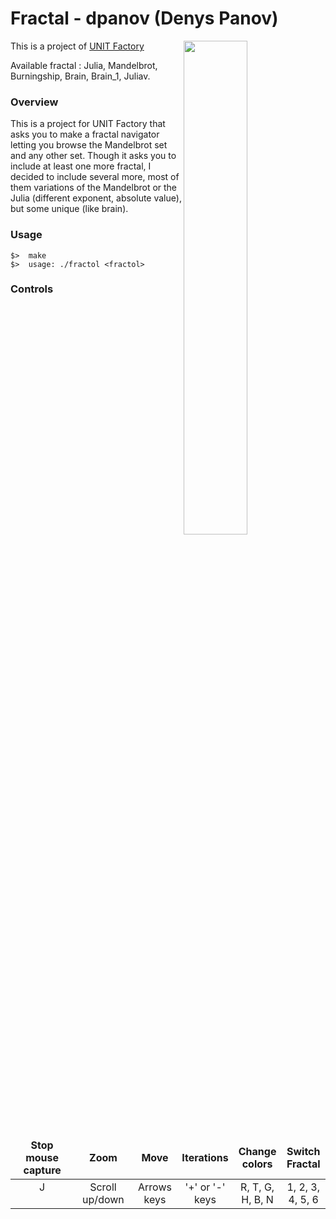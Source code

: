 # Fractal - dpanov (Denys Panov)

<img align="right"  src="http://i.stack.imgur.com/I5CqC.jpg" width="45%" />
This is a project of <a href="http://www.unit.ua/" target="_blank" >UNIT Factory</a>

Available fractal : Julia, Mandelbrot, Burningship, Brain, Brain_1, Juliav.



### Overview

This is a project for UNIT Factory that asks you to make a fractal navigator letting you browse the Mandelbrot set and any other set. Though it asks you to include at least one more fractal, I decided to include several more, most of them variations of the Mandelbrot or the Julia (different exponent, absolute value), but some unique (like brain).

### Usage
	$>  make
	$>  usage: ./fractol <fractol>

### Controls

<table widht="100%">
<thead>
<tr>
<td widht ="30%" height="60px" align="center" cellpadding="0">
<strong>Stop mouse capture</strong>
</td>
<td widht ="14%" align="center" cellpadding="0">
<strong>Zoom</strong>
</td>
<td width="14%" align="center" cellpadding="0">
<strong>Move</strong>
</td>
<td width="14%" align="center" cellpadding="0">
<strong size="5">Iterations<strong></ins>
</td>
<td width="14%" align="center" cellpadding="0">
<strong>Change colors</strong>
</td>
<td width="14%" align="center" cellpadding="0">
<strong>Switch Fractal</strong>
</td>
</tr>
</thead>
<tbody>
<tr>
<td valign="top" align="center">J</td>
<td valign="top" align="center">Scroll up/down</td>
<td valign="top" align="center">Arrows keys</td>
<td valign="top" align="center">'+' or '-' keys</td>
<td valign="top" align="center">R, T, G, H, B, N</td>
<td valign="top" align="center">1, 2, 3, 4, 5, 6</td>
</tr>
</table>
</tbody>
